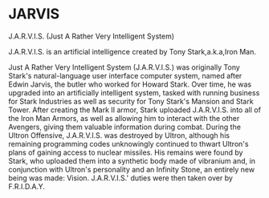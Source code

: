 # JARVIS

J.A.R.V.I.S. (Just A Rather Very Intelligent System) 

J.A.R.V.I.S. is an artificial intelligence created by Tony Stark,a.k.a,Iron Man.

Just A Rather Very Intelligent System (J.A.R.V.I.S.) was originally Tony Stark's natural-language user interface computer system, named after Edwin Jarvis, the butler who worked for Howard Stark. Over time, he was upgraded into an artificially intelligent system, tasked with running business for Stark Industries as well as security for Tony Stark's Mansion and Stark Tower. After creating the Mark II armor, Stark uploaded J.A.R.V.I.S. into all of the Iron Man Armors, as well as allowing him to interact with the other Avengers, giving them valuable information during combat. During the Ultron Offensive, J.A.R.V.I.S. was destroyed by Ultron, although his remaining programming codes unknowingly continued to thwart Ultron's plans of gaining access to nuclear missiles. His remains were found by Stark, who uploaded them into a synthetic body made of vibranium and, in conjunction with Ultron's personality and an Infinity Stone, an entirely new being was made: Vision. J.A.R.V.I.S.' duties were then taken over by F.R.I.D.A.Y.

